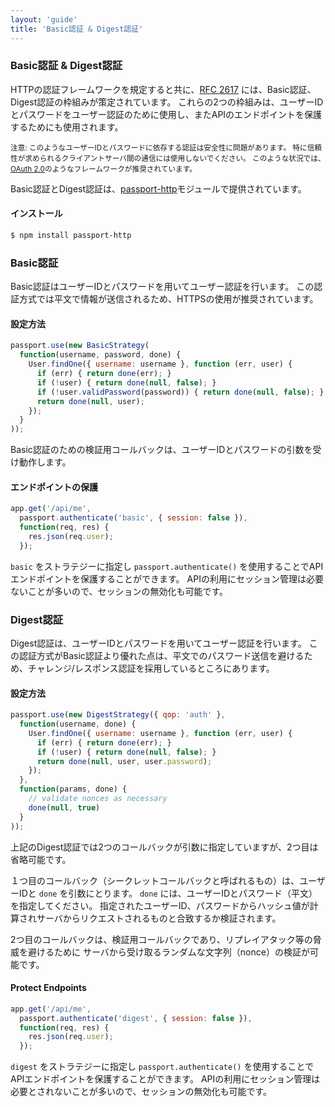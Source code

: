 ```yaml
---
layout: 'guide'
title: 'Basic認証 & Digest認証'
---
```


### Basic認証 & Digest認証

HTTPの認証フレームワークを規定すると共に、[RFC 2617](http://tools.ietf.org/html/rfc2617) には、Basic認証、Digest認証の枠組みが策定されています。
これらの2つの枠組みは、ユーザーIDとパスワードをユーザー認証のために使用し、またAPIのエンドポイントを保護するためにも使用されます。

<small>注意: このようなユーザーIDとパスワードに依存する認証は安全性に問題があります。
特に信頼性が求められるクライアントサーバ間の通信には使用しないでください。
このような状況では、[OAuth 2.0](/guide/oauth2-api/)のようなフレームワークが推奨されています。</small>

Basic認証とDigest認証は、[passport-http](https://github.com/jaredhanson/passport-http)モジュールで提供されています。

#### インストール

```bash
$ npm install passport-http
```

### Basic認証

Basic認証はユーザーIDとパスワードを用いてユーザー認証を行います。
この認証方式では平文で情報が送信されるため、HTTPSの使用が推奨されています。

#### 設定方法

```javascript
passport.use(new BasicStrategy(
  function(username, password, done) {
    User.findOne({ username: username }, function (err, user) {
      if (err) { return done(err); }
      if (!user) { return done(null, false); }
      if (!user.validPassword(password)) { return done(null, false); }
      return done(null, user);
    });
  }
));
```

Basic認証のための検証用コールバックは、ユーザーIDとパスワードの引数を受け動作します。


#### エンドポイントの保護

```javascript
app.get('/api/me', 
  passport.authenticate('basic', { session: false }),
  function(req, res) {
    res.json(req.user);
  });
```

`basic` をストラテジーに指定し  `passport.authenticate()` を使用することでAPIエンドポイントを保護することができます。
APIの利用にセッション管理は必要ないことが多いので、セッションの無効化も可能です。

### Digest認証

Digest認証は、ユーザーIDとパスワードを用いてユーザー認証を行います。
この認証方式がBasic認証より優れた点は、平文でのパスワード送信を避けるため、チャレンジ/レスポンス認証を採用しているところにあります。

#### 設定方法

```javascript
passport.use(new DigestStrategy({ qop: 'auth' },
  function(username, done) {
    User.findOne({ username: username }, function (err, user) {
      if (err) { return done(err); }
      if (!user) { return done(null, false); }
      return done(null, user, user.password);
    });
  },
  function(params, done) {
    // validate nonces as necessary
    done(null, true)
  }
));
```

上記のDigest認証では2つのコールバックが引数に指定していますが、2つ目は省略可能です。

１つ目のコールバック（シークレットコールバックと呼ばれるもの）は、ユーザーIDと `done` を引数にとります。
`done` には、ユーザーIDとパスワード（平文）を指定してください。
指定されたユーザーID、パスワードからハッシュ値が計算されサーバからリクエストされるものと合致するか検証されます。

2つ目のコールバックは、検証用コールバックであり、リプレイアタック等の脅威を避けるために
サーバから受け取るランダムな文字列（nonce）の検証が可能です。

#### Protect Endpoints

```javascript
app.get('/api/me', 
  passport.authenticate('digest', { session: false }),
  function(req, res) {
    res.json(req.user);
  });
```

`digest` をストラテジーに指定し `passport.authenticate()` を使用することでAPIエンドポイントを保護することができます。
APIの利用にセッション管理は必要とされないことが多いので、セッションの無効化も可能です。
